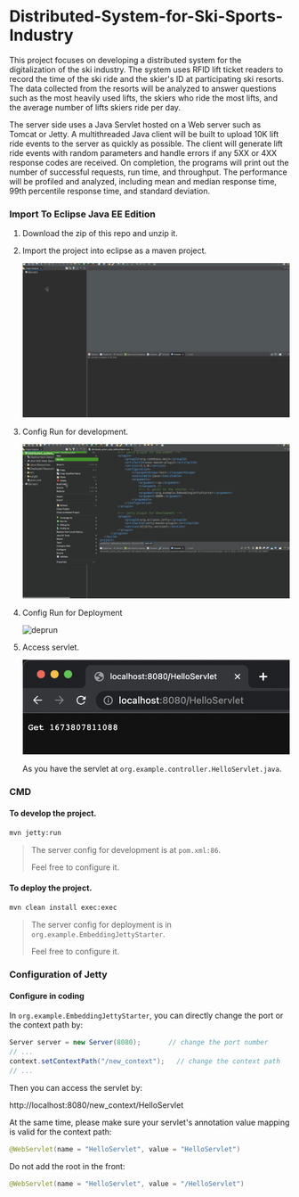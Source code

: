 # Distributed-System-for-Ski-Sports-Industry

This project focuses on developing a distributed system for the digitalization of the ski industry. The system uses RFID lift ticket readers to record the time of the ski ride and the skier's ID at participating ski resorts. The data collected from the resorts will be analyzed to answer questions such as the most heavily used lifts, the skiers who ride the most lifts, and the average number of lifts skiers ride per day. 

The server side uses a Java Servlet hosted on a Web server such as Tomcat or Jetty. A multithreaded Java client will be built to upload 10K lift ride events to the server as quickly as possible. The client will generate lift ride events with random parameters and handle errors if any 5XX or 4XX response codes are received. On completion, the programs will print out the number of successful requests, run time, and throughput. The performance will be profiled and analyzed, including mean and median response time, 99th percentile response time, and standard deviation.

### Import To Eclipse Java EE Edition

1. Download the zip of this repo and unzip it.

2. Import the project into eclipse as a maven project.

   ![import](img/import.gif)

3. Config Run for development.

   ![](img/jettyrun.gif)

4. Config Run for Deployment

   ![deprun](img/deprun.gif)

5. Access servlet.

   ![image-20230115133718047](img/get.png)

   As you have the servlet at `org.example.controller.HelloServlet.java`.



### CMD

#### To develop the project.

``` bash 
mvn jetty:run
```

> The server config for development is at `pom.xml:86`.
>
> Feel free to configure it.



#### To deploy the project.

``` bash
mvn clean install exec:exec
```
> The server config for deployment is in `org.example.EmbeddingJettyStarter`.
>
> Feel free to configure it.



### Configuration of Jetty

#### Configure in coding

In `org.example.EmbeddingJettyStarter`, you can directly change the port or the context path by:

``` java
Server server = new Server(8080);		// change the port number 
// ...
context.setContextPath("/new_context");   // change the context path
// ...
```

Then you can access the servlet by:

http://localhost:8080/new_context/HelloServlet

At the same time, please make sure your servlet's annotation value mapping is valid for the context path:

``` java
@WebServlet(name = "HelloServlet", value = "HelloServlet")
```

Do not add the root in the front:

``` java
@WebServlet(name = "HelloServlet", value = "/HelloServlet")
```
